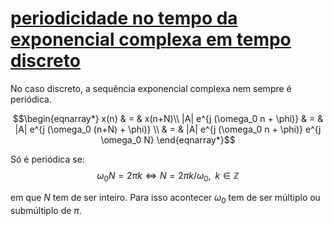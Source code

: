 # [periodicidade no tempo da exponencial complexa em tempo discreto](pub/ss-exp/conc/periodicidade%20no%20tempo%20da%20exponencial%20complexa%20em%20tempo%20discreto.md)

No caso discreto, a sequência exponencial complexa nem sempre é
periódica.

$$\begin{eqnarray*}
x(n) & = & x(n+N)\\
|A| e^{j (\omega_0 n + \phi)} & = & |A| e^{j (\omega_0 (n+N) + \phi)} \\
& = &  |A| e^{j (\omega_0 n + \phi)} e^{j \omega_0 N}
\end{eqnarray*}$$

Só é periódica se:
$$ \omega_0 N = 2 \pi k \Leftrightarrow  N = 2 \pi k / \omega_0, \;\; k \in \mathbb{Z} $$

em que $N$ tem de ser inteiro. Para isso acontecer $\omega_0$ tem de ser múltiplo ou submúltiplo de $\pi$.
